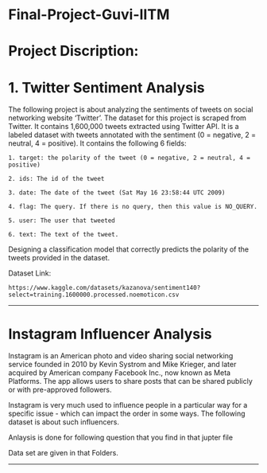 # Final-Project-Guvi-IITM

# Project Discription:

# 1. Twitter Sentiment Analysis
  The following project is about analyzing the sentiments of tweets on social networking website ‘Twitter’. The dataset for this project is scraped from Twitter. It contains 1,600,000 tweets extracted using Twitter API. It is a labeled dataset with tweets annotated with the sentiment (0 = negative, 2 = neutral, 4 = positive).
    It contains the following 6 fields:
    
    1. target: the polarity of the tweet (0 = negative, 2 = neutral, 4 = positive)
    
    2. ids: The id of the tweet
    
    3. date: The date of the tweet (Sat May 16 23:58:44 UTC 2009)
    
    4. flag: The query. If there is no query, then this value is NO_QUERY.
    
    5. user: The user that tweeted
    
    6. text: The text of the tweet.
    
Designing a classification model that correctly predicts the polarity of the tweets provided in the dataset.

Dataset Link:

    https://www.kaggle.com/datasets/kazanova/sentiment140?select=training.1600000.processed.noemoticon.csv
    
----------------------------------------------------------------------------------------------------------------------------------------------------------------------

# Instagram Influencer Analysis
  Instagram is an American photo and video sharing social networking service founded in 2010 by Kevin Systrom and Mike Krieger, and later acquired by American company Facebook Inc., now known as Meta Platforms. The app allows users to share posts that can be shared publicly or with pre-approved followers.
  
  Instagram is very much used to influence people in a particular way for a specific issue - which can impact the order in some ways. The following dataset is about such influencers.
  
  Anlaysis is done for following question that you find in that jupter file
  
  Data set are given in that Folders.
  
--------------------------------------------------------------------------------------------------------------------------------------------------------------------
